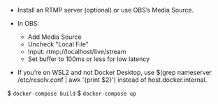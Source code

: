 - Install an RTMP server (optional) or use OBS’s Media Source.

- In OBS:
  - Add Media Source
  - Uncheck "Local File"
  - Input: rtmp://localhost/live/stream
  - Set buffer to 100ms or less for low latency

- If you’re on WSL2 and not Docker Desktop, use $(grep nameserver /etc/resolv.conf | awk '{print $2}') instead of host.docker.internal.

$ `docker-compose build`
$ `docker-compose up`
